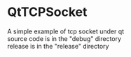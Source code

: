 # QtTCPSocket
A simple example of tcp socket under qt  
source code is in the "debug" directory  
release is in the "release" directory
